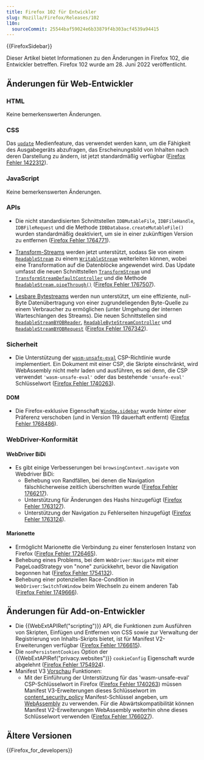 ```yaml
---
title: Firefox 102 für Entwickler
slug: Mozilla/Firefox/Releases/102
l10n:
  sourceCommit: 25544baf59024e6b33879f4b303acf4539a94415
---
```


{{FirefoxSidebar}}

Dieser Artikel bietet Informationen zu den Änderungen in Firefox 102, die Entwickler betreffen. Firefox 102 wurde am 28. Juni 2022 veröffentlicht.

## Änderungen für Web-Entwickler

### HTML

Keine bemerkenswerten Änderungen.

### CSS

Das [`update`](/de/docs/Web/CSS/@media/update) Medienfeature, das verwendet werden kann, um die Fähigkeit des Ausgabegeräts abzufragen, das Erscheinungsbild von Inhalten nach deren Darstellung zu ändern, ist jetzt standardmäßig verfügbar ([Firefox Fehler 1422312](https://bugzil.la/1422312)).

### JavaScript

Keine bemerkenswerten Änderungen.

### APIs

- Die nicht standardisierten Schnittstellen `IDBMutableFile`, `IDBFileHandle`, `IDBFileRequest` und die Methode `IDBDatabase.createMutableFile()` wurden standardmäßig deaktiviert, um sie in einer zukünftigen Version zu entfernen ([Firefox Fehler 1764771](https://bugzil.la/1764771)).

- [Transform-Streams](/de/docs/Web/API/TransformStream) werden jetzt unterstützt, sodass Sie von einem [`ReadableStream`](/de/docs/Web/API/ReadableStream) zu einem [`WritableStream`](/de/docs/Web/API/WritableStream) weiterleiten können, wobei eine Transformation auf die Datenblöcke angewendet wird. Das Update umfasst die neuen Schnittstellen [`TransformStream`](/de/docs/Web/API/TransformStream) und [`TransformStreamDefaultController`](/de/docs/Web/API/TransformStreamDefaultController) und die Methode [`ReadableStream.pipeThrough()`](/de/docs/Web/API/ReadableStream/pipeThrough) ([Firefox Fehler 1767507](https://bugzil.la/1767507)).

- [Lesbare Bytestreams](/de/docs/Web/API/Streams_API/Using_readable_byte_streams) werden nun unterstützt, um eine effiziente, null-Byte Datenübertragung von einer zugrundeliegenden Byte-Quelle zu einem Verbraucher zu ermöglichen (unter Umgehung der internen Warteschlangen des Streams). Die neuen Schnittstellen sind [`ReadableStreamBYOBReader`](/de/docs/Web/API/ReadableStreamBYOBReader), [`ReadableByteStreamController`](/de/docs/Web/API/ReadableByteStreamController) und [`ReadableStreamBYOBRequest`](/de/docs/Web/API/ReadableStreamBYOBRequest) ([Firefox Fehler 1767342](https://bugzil.la/1767342)).

### Sicherheit

- Die Unterstützung der [`wasm-unsafe-eval`](/de/docs/Web/HTTP/Headers/Content-Security-Policy/script-src#unsafe_webassembly_execution) CSP-Richtlinie wurde implementiert. Ein Dokument mit einer CSP, die Skripte einschränkt, wird WebAssembly nicht mehr laden und ausführen, es sei denn, die CSP verwendet `'wasm-unsafe-eval'` oder das bestehende `'unsafe-eval'` Schlüsselwort ([Firefox Fehler 1740263](https://bugzil.la/1740263)).

#### DOM

- Die Firefox-exklusive Eigenschaft [`Window.sidebar`](/de/docs/Web/API/Window/external) wurde hinter einer Präferenz verschoben (und in Version 119 dauerhaft entfernt) ([Firefox Fehler 1768486](https://bugzil.la/1768486)).

### WebDriver-Konformität

#### WebDriver BiDi

- Es gibt einige Verbesserungen bei `browsingContext.navigate` von Webdriver BiDi:
  - Behebung von Randfällen, bei denen die Navigation fälschlicherweise zeitlich überschritten wurde ([Firefox Fehler 1766217](https://bugzil.la/1766217)).
  - Unterstützung für Änderungen des Hashs hinzugefügt ([Firefox Fehler 1763127](https://bugzil.la/1763127)).
  - Unterstützung der Navigation zu Fehlerseiten hinzugefügt ([Firefox Fehler 1763124](https://bugzil.la/1763124)).

#### Marionette

- Ermöglicht Marionette die Verbindung zu einer fensterlosen Instanz von Firefox ([Firefox Fehler 1726465](https://bugzil.la/1726465)).
- Behebung eines Problems, bei dem `WebDriver:Navigate` mit einer PageLoadStrategy von "none" zurückkehrt, bevor die Navigation begonnen hat ([Firefox Fehler 1754132](https://bugzil.la/1754132)).
- Behebung einer potenziellen Race-Condition in `WebDriver:SwitchToWindow` beim Wechseln zu einem anderen Tab ([Firefox Fehler 1749666](https://bugzil.la/1749666)).

## Änderungen für Add-on-Entwickler

- Die {{WebExtAPIRef("scripting")}} API, die Funktionen zum Ausführen von Skripten, Einfügen und Entfernen von CSS sowie zur Verwaltung der Registrierung von Inhalts-Skripts bietet, ist für Manifest V2-Erweiterungen verfügbar ([Firefox Fehler 1766615](https://bugzil.la/1766615)).
- Die `nonPersistentCookies` Option der {{WebExtAPIRef("privacy.websites")}} `cookieConfig` Eigenschaft wurde abgelehnt ([Firefox Fehler 1754924](https://bugzil.la/1754924)).
- Manifest V3 [Vorschau](https://blog.mozilla.org/addons/2022/06/08/manifest-v3-firefox-developer-preview-how-to-get-involved/) Funktionen:
  - Mit der Einführung der Unterstützung für das 'wasm-unsafe-eval' CSP-Schlüsselwort in Firefox ([Firefox Fehler 1740263](https://bugzil.la/1740263)) müssen Manifest V3-Erweiterungen dieses Schlüsselwort im [content_security_policy](/de/docs/Mozilla/Add-ons/WebExtensions/manifest.json/content_security_policy) Manifest-Schlüssel angeben, um [WebAssembly](/de/docs/WebAssembly) zu verwenden. Für die Abwärtskompatibilität können Manifest V2-Erweiterungen WebAssembly weiterhin ohne dieses Schlüsselwort verwenden ([Firefox Fehler 1766027](https://bugzil.la/1766027)).

## Ältere Versionen

{{Firefox_for_developers}}
